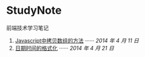 StudyNote
=========

前端技术学习笔记

 1. [Javascript中拷贝数组的方法][array-clone] ······ *2014 年 4 月 11 日*
 2. [日期时间的格式化][date-formatter] ······ *2014 年 4 月 21 日*

[array-clone]: https://github.com/5paceman/StudyNote/blob/master/Array-Clone.md "Javascript中拷贝数组的方法"
[date-formatter]: https://github.com/5paceman/StudyNote/blob/master/Date-Formatter.md "日期时间的格式化"